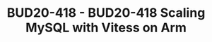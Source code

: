 ---
categories:
- bud20
description: Vitess was created in 2010 by YouTube and graduated from Cloud Native
  Computing Foundation in 2019. It is a database solution for deploying, scaling and
  managing large clusters of MySQL Instances. It can help user to migrate MySQL from
  bare metal to a private or public cloud and becomes more and more important for
  cloud applications to scale MySQL to process more data.
image:
  featured: 'true'
  path: https://static.linaro.org/connect/bud20/images/BUD20-418.png
session_id: BUD20-418
session_speakers:
- speaker_bio: Jiamei Xie is a software engineer from Arm focusing on open source
    database and Big Data projects. She enabled Vitess on Arm and is actively contributing
    to community. Her recent work also includes Apache Kafka and Spark.
  speaker_company: ''
  speaker_image: http://avatars.sched.co/1/59/10468645/avatar.jpg.320x320px.jpg?e2c
  speaker_name: Jiamei Xie
  speaker_position: ARM, Software engineer
  speaker_role: attendee, speaker
session_track: Open Source Development
tag: session
tags: Open Source Development
title: BUD20-418 - BUD20-418 Scaling MySQL with Vitess on Arm
---